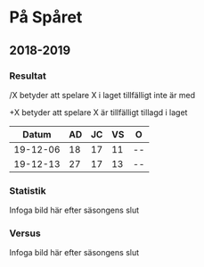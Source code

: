 # På Spåret

## 2018-2019

### Resultat

/X betyder att spelare X i laget tillfälligt inte är med

+X betyder att spelare X är tillfälligt tillagd i laget

Datum|AD|JC|VS|O|
-----------|-----|-----|-----|-----|
19-12-06 |18|17|11|--|
19-12-13 |27|17|13|--|

### Statistik

Infoga bild här efter säsongens slut

### Versus

Infoga bild här efter säsongens slut
